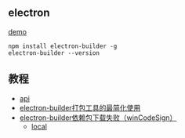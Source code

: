 ## electron 
[demo](https://github.com/tabweb/vue-IM)
```
npm install electron-builder -g
electron-builder --version
```


## 教程
* [api](https://www.w3cschool.cn/electronmanual/wcx31ql6.html)
* [electron-builder打包工具的最简化使用](https://blog.csdn.net/hr541659660/article/details/78731394)
* [electron-builder依赖包下载失败（winCodeSign）](https://www.jianshu.com/p/ccaf2dccd15b)
	* [local](https://pan.baidu.com/disk/home?fr=ibaidu#/all?vmode=list&path=%2Felectron-builder)
